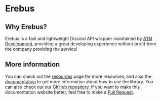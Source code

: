 # Erebus

## Why Erebus?

Erebus is a fast and lightweight Discord API wrapper maintained by [ATN Development](https://github.com/ATN-Development), providing a great developing experience without profit from the company providing the service!

## More information

You can check out the [resources](resources.md) page for more resources, and also the [documentation](documentation/README.md) to get more information about how to use the library. You can also check out our [GitHub repository](https://github.com/ATN-Development/erebus). If you want to make this documentation website better, feel free to make a [Pull Request](https://github.com/ATN-Development/erebus-documentation).
